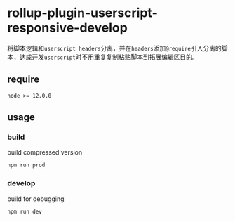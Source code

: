 # rollup-plugin-userscript-responsive-develop

将脚本逻辑和`userscript headers`分离，并在`headers`添加`@require`引入分离的脚本，达成开发`userscript`时不用重复复制粘贴脚本到拓展编辑区目的。

## require

`node >= 12.0.0`
## usage

### build

build compressed version

```js
npm run prod
```

### develop

build for debugging

```js
npm run dev
```

